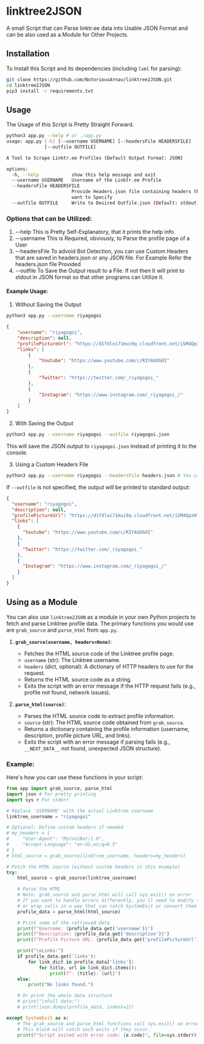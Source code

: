 # linktree2JSON
A small Script that can Parse linktr.ee data into Usable JSON Format and can be also used as a Module for Other Projects.

## Installation
To Install this Script and its dependencies (including `lxml` for parsing):
```bash
git clone https://github.com/NotoriousArnav/linktree2JSON.git
cd linktree2JSON
pip3 install -r requirements.txt
```

## Usage
The Usage of this Script is Pretty Straight Forward.
```bash
python3 app.py --help # or ./app.py
usage: app.py [-h] [--username USERNAME] [--headersFile HEADERSFILE]
              [--outfile OUTFILE]

A Tool to Scrape Linktr.ee Profiles (Default Output Format: JSON)

options:
  -h, --help            show this help message and exit
  --username USERNAME   Username of the Linktr.ee Profile
  --headersFile HEADERSFILE
                        Provide Headers.json file containing headers that you
                        want to Specify
  --outfile OUTFILE     Write to Desired Outfile.json (Default: stdout)
```

### Options that can be Utilized:
1. --help
This is Pretty Self-Explanatory, that it prints the help info.
2. --username
This is Required, obviously, to Parse the profile page of a User
3. --headersFile
To advoid Bot Detection, you can use Custom Headers that are saved in headers.json or any JSON file.
For Example Refer the headers.json file Provided
4. --outfile
To Save the Output result to a File. If not then It will print to stdout in JSON format so that other programs can Utilize it.

#### Example Usage:
1. Without Saving the Output
```bash
python3 app.py --username riyagogoi
```
```json
{
	"username": "riyagogoi", 
	"description": null, 
	"profilePictureUrl": "https://d1fdloi71mui9q.cloudfront.net/iSM4QpzHTTyVp7uKOPsI_k8z7Mi5jEBQ278y3", 
	"links": [
		{
			"Youtube": "https://www.youtube.com/c/RIYAGOGOI"
		}, 
		{
			"Twitter": "https://twitter.com/_riyagogoi_"
		}, 
		{
			"Instagram": "https://www.instagram.com/_riyagogoi_/"
		}
	]
}
```
2. With Saving the Output
```bash
python3 app.py --username riyagogoi --outfile riyagogoi.json
```
This will save the JSON output to `riyagogoi.json` instead of printing it to the console.

3. Using a Custom Headers File
```bash
python3 app.py --username riyagogoi --headersFile headers.json # You can also add --outfile riyagogoi.json to save the output
```
If `--outfile` is not specified, the output will be printed to standard output:
```json
{
  "username": "riyagogoi",
  "description": null,
  "profilePictureUrl": "https://d1fdloi71mui9q.cloudfront.net/iSM4QpzHTTyVp7uKOPsI_k8z7Mi5jEBQ278y3",
  "links": [
    {
      "Youtube": "https://www.youtube.com/c/RIYAGOGOI"
    },
    {
      "Twitter": "https://twitter.com/_riyagogoi_"
    },
    {
      "Instagram": "https://www.instagram.com/_riyagogoi_/"
    }
  ]
}
```

## Using as a Module

You can also use `linktree2JSON` as a module in your own Python projects to fetch and parse Linktree profile data.
The primary functions you would use are `grab_source` and `parse_html` from `app.py`.

1.  **`grab_source(username, headers=None)`**:
    *   Fetches the HTML source code of the Linktree profile page.
    *   `username` (str): The Linktree username.
    *   `headers` (dict, optional): A dictionary of HTTP headers to use for the request.
    *   Returns the HTML source code as a string.
    *   Exits the script with an error message if the HTTP request fails (e.g., profile not found, network issues).

2.  **`parse_html(source)`**:
    *   Parses the HTML source code to extract profile information.
    *   `source` (str): The HTML source code obtained from `grab_source`.
    *   Returns a dictionary containing the profile information (username, description, profile picture URL, and links).
    *   Exits the script with an error message if parsing fails (e.g., `__NEXT_DATA__` not found, unexpected JSON structure).

### Example:

Here's how you can use these functions in your script:

```python
from app import grab_source, parse_html
import json # For pretty printing
import sys # For stderr

# Replace 'USERNAME' with the actual Linktree username
linktree_username = "riyagogoi"

# Optional: Define custom headers if needed
# my_headers = {
#     "User-Agent": "MyCoolBot/1.0",
#     "Accept-Language": "en-US,en;q=0.5"
# }
# html_source = grab_source(linktree_username, headers=my_headers)

# Fetch the HTML source (without custom headers in this example)
try:
    html_source = grab_source(linktree_username)

    # Parse the HTML
    # Note: grab_source and parse_html will call sys.exit() on error.
    # If you want to handle errors differently, you'll need to modify them
    # or wrap calls in a way that can catch SystemExit or convert them to exceptions.
    profile_data = parse_html(html_source)

    # Print some of the retrieved data
    print(f"Username: {profile_data.get('username')}")
    print(f"Description: {profile_data.get('description')}")
    print(f"Profile Picture URL: {profile_data.get('profilePictureUrl')}")

    print("\nLinks:")
    if profile_data.get('links'):
        for link_dict in profile_data['links']:
            for title, url in link_dict.items():
                print(f"- {title}: {url}")
    else:
        print("No links found.")

    # Or print the whole data structure
    # print("\nFull data:")
    # print(json.dumps(profile_data, indent=2))

except SystemExit as e:
    # The grab_source and parse_html functions call sys.exit() on error.
    # This block will catch such exits if they occur.
    print(f"Script exited with error code: {e.code}", file=sys.stderr)

```
